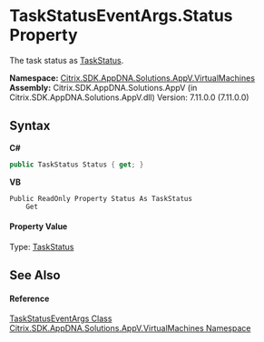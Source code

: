 # TaskStatusEventArgs.Status Property 
 

The task status as <a href="c4940a4d-912a-c615-a222-d3cc311ce57f">TaskStatus</a>.

**Namespace:**&nbsp;[Citrix.SDK.AppDNA.Solutions.AppV.VirtualMachines](8e922e14-e318-4969-a8ff-48cbad35adbf.md)<br />**Assembly:**&nbsp;Citrix.SDK.AppDNA.Solutions.AppV (in Citrix.SDK.AppDNA.Solutions.AppV.dll) Version: 7.11.0.0 (7.11.0.0)

## Syntax

**C#**
```csharp
public TaskStatus Status { get; }
```

**VB**
```vbnet
Public ReadOnly Property Status As TaskStatus
	Get
```


#### Property Value
Type: <a href="c4940a4d-912a-c615-a222-d3cc311ce57f">TaskStatus</a>

## See Also


#### Reference
<a href="6af2579d-b086-42a4-bd4f-d20605a79e09">TaskStatusEventArgs Class</a><br /><a href="8e922e14-e318-4969-a8ff-48cbad35adbf">Citrix.SDK.AppDNA.Solutions.AppV.VirtualMachines Namespace</a><br />
